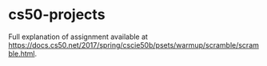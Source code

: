# cs50-projects
Full explanation of assignment available at https://docs.cs50.net/2017/spring/cscie50b/psets/warmup/scramble/scramble.html.
